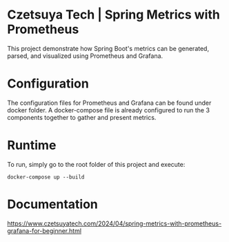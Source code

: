 # Czetsuya Tech | Spring Metrics with Prometheus

This project demonstrate how Spring Boot's metrics can be generated, parsed, and visualized using
Prometheus and Grafana.

# Configuration

The configuration files for Prometheus and Grafana can be found under docker folder. A
docker-compose file is already configured to run the 3 components together to gather and present
metrics.

# Runtime

To run, simply go to the root folder of this project and execute:

```docker-compose up --build```

# Documentation

https://www.czetsuyatech.com/2024/04/spring-metrics-with-prometheus-grafana-for-beginner.html
